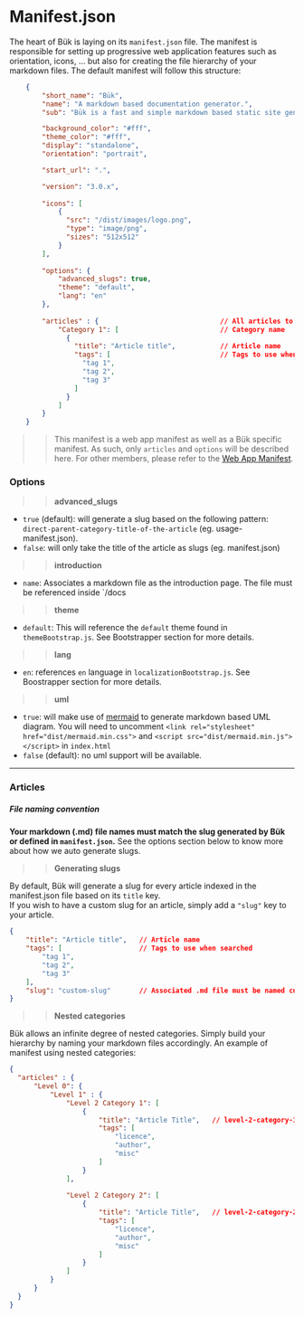 # Manifest.json

The heart of Bük is laying on its `manifest.json` file. The manifest is responsible for setting up progressive web application features such as orientation, icons, ... but also for creating the file hierarchy of your markdown files.
The default manifest will follow this structure:
```json
    {
        "short_name": "Bük",
        "name": "A markdown based documentation generator.",
        "sub": "Bük is a fast and simple markdown based static site generator geared towards documentation.",

        "background_color": "#fff",
        "theme_color": "#fff",
        "display": "standalone",
        "orientation": "portrait",

        "start_url": ".",

        "version": "3.0.x",
        
        "icons": [
            {
              "src": "/dist/images/logo.png",
              "type": "image/png",
              "sizes": "512x512"
            }
        ],
        
        "options": {
            "advanced_slugs": true,
            "theme": "default",
            "lang": "en"
        },
        
        "articles" : {                              // All articles to be indexed
            "Category 1": [                         // Category name
              {
                "title": "Article title",           // Article name
                "tags": [                           // Tags to use when searched
                  "tag 1",
                  "tag 2",
                  "tag 3"
                ]
              }
            ]
        }
    }
```

>> This manifest is a web app manifest as well as a Bük specific manifest. As such, only `articles` and `options` will be described here. For other members, please refer to the [Web App Manifest](https://developer.mozilla.org/en-US/docs/Web/Manifest).

### Options
>> **advanced_slugs**
- `true` (default): will generate a slug based on the following pattern: `direct-parent-category-title-of-the-article` (eg. usage-manifest.json).
- `false`: will only take the title of the article as slugs (eg. manifest.json)

>> **introduction**
- `name`: Associates a markdown file as the introduction page. The file must be referenced inside `/docs

>> **theme**
- `default`: This will reference the `default` theme found in `themeBootstrap.js`. See Bootstrapper section for more details.

>> **lang**
- `en`: references `en` language in `localizationBootstrap.js`. See Boostrapper section for more details.

>> **uml**
- `true`: will make use of [mermaid](http://knsv.github.io/mermaid/) to generate markdown based UML diagram.
 You will need to uncomment `<link rel="stylesheet" href="dist/mermaid.min.css">` and `<script src="dist/mermaid.min.js"></script>` in `index.html`
- `false` (default): no uml support will be available. 
---

### Articles

##### File naming convention
**Your markdown (.md) file names must match the slug generated by Bük or defined in `manifest.json`.**
See the options section below to know more about how we auto generate slugs.

>> **Generating slugs**  

By default, Bük will generate a slug for every article indexed in the manifest.json file based on its `title` key.  
If you wish to have a custom slug for an article, simply add a `"slug"` key to your article.
```json
{
    "title": "Article title",   // Article name
    "tags": [                   // Tags to use when searched
        "tag 1",
        "tag 2",
        "tag 3"
    ],
    "slug": "custom-slug"       // Associated .md file must be named custom-slug.md
}
```

>> **Nested categories**  

Bük allows an infinite degree of nested categories. Simply build your hierarchy by naming your markdown files accordingly. 
An example of manifest using nested categories:
```json
{
  "articles" : {
      "Level 0": {
          "Level 1" : {
              "Level 2 Category 1": [
                  {
                      "title": "Article Title",   // level-2-category-1-article-title.md
                      "tags": [
                          "licence",
                          "author",
                          "misc"
                      ]
                  }
              ],
              
              "Level 2 Category 2": [
                  {
                      "title": "Article Title",   // level-2-category-2-article-title.md
                      "tags": [
                          "licence",
                          "author",
                          "misc"
                      ]
                  }
              ]
          }
      }
  }
}
```